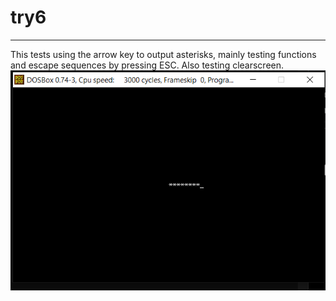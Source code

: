 # try6
***
This tests using the arrow key to output asterisks, mainly testing functions and escape sequences by pressing ESC. Also testing clearscreen.
<br/>
![Activity Preview](preview.png)

